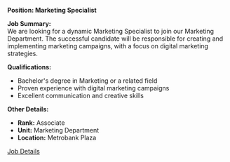 **Position: Marketing Specialist**

**Job Summary:**  
We are looking for a dynamic Marketing Specialist to join our Marketing Department. The successful candidate will be responsible for creating and implementing marketing campaigns, with a focus on digital marketing strategies.

**Qualifications:**  
- Bachelor's degree in Marketing or a related field
- Proven experience with digital marketing campaigns
- Excellent communication and creative skills

**Other Details:**
- **Rank:** Associate
- **Unit:** Marketing Department
- **Location:** Metrobank Plaza

[Job Details](#job-2-details)
